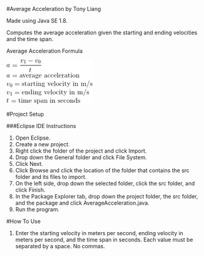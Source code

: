 #Average Acceleration by Tony Liang

Made using Java SE 1.8.

Computes the average acceleration given the starting and ending velocities and the time span.

Average Acceleration Formula

![alt text][logo]

[logo]: https://github.com/tliang1/Java-Practice/raw/master/Practice/Intro-To-Java-8th-Ed-Daniel-Y.-Liang/Chapter-2/Chapter02P23/images/instructions/average_acceleration_formula.png "Average Acceleration Formula"

#Project Setup

###Eclipse IDE Instructions
1. Open Eclipse.
2. Create a new project.
3. Right click the folder of the project and click Import.
4. Drop down the General folder and click File System.
5. Click Next.
6. Click Browse and click the location of the folder that contains the src folder and its files to import.
7. On the left side, drop down the selected folder, click the src folder, and click Finish.
8. In the Package Explorer tab, drop down the project folder, the src folder, and the package and click AverageAcceleration.java.
9. Run the program.

#How To Use
1. Enter the starting velocity in meters per second, ending velocity in meters per second, and the time span in seconds. Each value must be separated by a space. No commas.